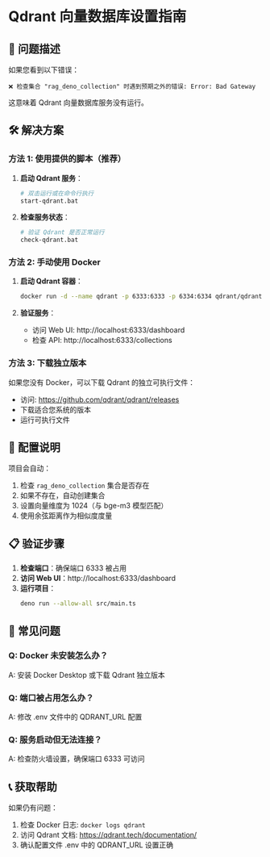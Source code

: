 # Qdrant 向量数据库设置指南

## 🚨 问题描述

如果您看到以下错误：
```
❌ 检查集合 "rag_deno_collection" 时遇到预期之外的错误: Error: Bad Gateway
```

这意味着 Qdrant 向量数据库服务没有运行。

## 🛠️ 解决方案

### 方法 1: 使用提供的脚本（推荐）

1. **启动 Qdrant 服务**：
   ```bash
   # 双击运行或在命令行执行
   start-qdrant.bat
   ```

2. **检查服务状态**：
   ```bash
   # 验证 Qdrant 是否正常运行
   check-qdrant.bat
   ```

### 方法 2: 手动使用 Docker

1. **启动 Qdrant 容器**：
   ```bash
   docker run -d --name qdrant -p 6333:6333 -p 6334:6334 qdrant/qdrant:latest
   ```

2. **验证服务**：
   - 访问 Web UI: http://localhost:6333/dashboard
   - 检查 API: http://localhost:6333/collections

### 方法 3: 下载独立版本

如果您没有 Docker，可以下载 Qdrant 的独立可执行文件：
- 访问: https://github.com/qdrant/qdrant/releases
- 下载适合您系统的版本
- 运行可执行文件

## 🔧 配置说明

项目会自动：
1. 检查 `rag_deno_collection` 集合是否存在
2. 如果不存在，自动创建集合
3. 设置向量维度为 1024（与 bge-m3 模型匹配）
4. 使用余弦距离作为相似度度量

## 📋 验证步骤

1. **检查端口**：确保端口 6333 被占用
2. **访问 Web UI**：http://localhost:6333/dashboard
3. **运行项目**：
   ```bash
   deno run --allow-all src/main.ts
   ```

## 🐛 常见问题

### Q: Docker 未安装怎么办？
A: 安装 Docker Desktop 或下载 Qdrant 独立版本

### Q: 端口被占用怎么办？
A: 修改 .env 文件中的 QDRANT_URL 配置

### Q: 服务启动但无法连接？
A: 检查防火墙设置，确保端口 6333 可访问

## 📞 获取帮助

如果仍有问题：
1. 检查 Docker 日志: `docker logs qdrant`
2. 访问 Qdrant 文档: https://qdrant.tech/documentation/
3. 确认配置文件 .env 中的 QDRANT_URL 设置正确
